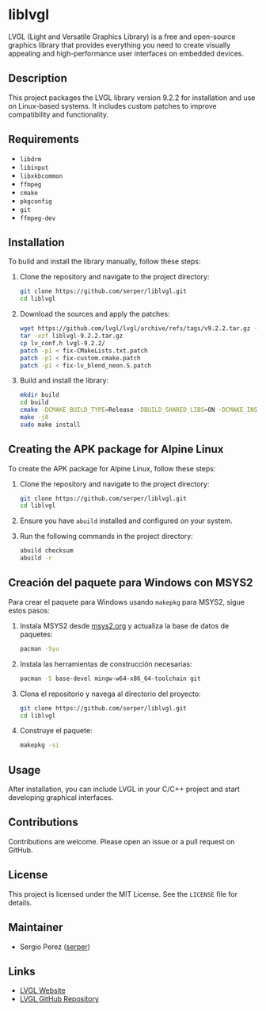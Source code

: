 # liblvgl

LVGL (Light and Versatile Graphics Library) is a free and open-source graphics library that provides everything you need to create visually appealing and high-performance user interfaces on embedded devices.

## Description

This project packages the LVGL library version 9.2.2 for installation and use on Linux-based systems. It includes custom patches to improve compatibility and functionality.

## Requirements

- `libdrm`
- `libinput`
- `libxkbcommon`
- `ffmpeg`
- `cmake`
- `pkgconfig`
- `git`
- `ffmpeg-dev`

## Installation

To build and install the library manually, follow these steps:

1. Clone the repository and navigate to the project directory:
    ```sh
    git clone https://github.com/serper/liblvgl.git
    cd liblvgl
    ```

2. Download the sources and apply the patches:
    ```sh
    wget https://github.com/lvgl/lvgl/archive/refs/tags/v9.2.2.tar.gz -O liblvgl-9.2.2.tar.gz
    tar -xzf liblvgl-9.2.2.tar.gz
    cp lv_conf.h lvgl-9.2.2/
    patch -p1 < fix-CMakeLists.txt.patch
    patch -p1 < fix-custom.cmake.patch
    patch -p1 < fix-lv_blend_neon.S.patch
    ```

3. Build and install the library:
    ```sh
    mkdir build
    cd build
    cmake -DCMAKE_BUILD_TYPE=Release -DBUILD_SHARED_LIBS=ON -DCMAKE_INSTALL_PREFIX=/usr -DLV_CONF_BUILD_DISABLE_DEMOS=0 -DLV_CONF_BUILD_DISABLE_EXAMPLES=0 ..
    make -j8
    sudo make install
    ```

## Creating the APK package for Alpine Linux

To create the APK package for Alpine Linux, follow these steps:

1. Clone the repository and navigate to the project directory:
    ```sh
    git clone https://github.com/serper/liblvgl.git
    cd liblvgl
    ```

2. Ensure you have `abuild` installed and configured on your system.

3. Run the following commands in the project directory:
    ```sh
    abuild checksum
    abuild -r
    ```

## Creación del paquete para Windows con MSYS2

Para crear el paquete para Windows usando `makepkg` para MSYS2, sigue estos pasos:

1. Instala MSYS2 desde [msys2.org](https://www.msys2.org/) y actualiza la base de datos de paquetes:
    ```sh
    pacman -Syu
    ```

2. Instala las herramientas de construcción necesarias:
    ```sh
    pacman -S base-devel mingw-w64-x86_64-toolchain git
    ```

3. Clona el repositorio y navega al directorio del proyecto:
    ```sh
    git clone https://github.com/serper/liblvgl.git
    cd liblvgl
    ```

4. Construye el paquete:
    ```sh
    makepkg -si
    ```

## Usage

After installation, you can include LVGL in your C/C++ project and start developing graphical interfaces.

## Contributions

Contributions are welcome. Please open an issue or a pull request on GitHub.

## License

This project is licensed under the MIT License. See the `LICENSE` file for details.

## Maintainer

- Sergio Perez ([serper](https://github.com/serper))

## Links

- [LVGL Website](https://lvgl.io)
- [LVGL GitHub Repository](https://github.com/lvgl/lvgl)
